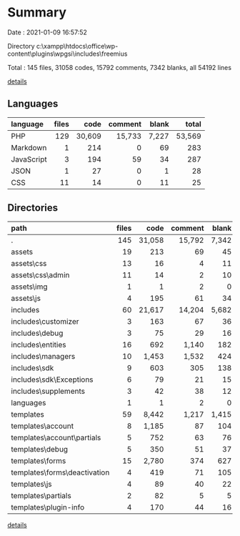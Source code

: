 # Summary

Date : 2021-01-09 16:57:52

Directory c:\xampp\htdocs\office\wp-content\plugins\wpgsi\includes\freemius

Total : 145 files,  31058 codes, 15792 comments, 7342 blanks, all 54192 lines

[details](details.md)

## Languages
| language | files | code | comment | blank | total |
| :--- | ---: | ---: | ---: | ---: | ---: |
| PHP | 129 | 30,609 | 15,733 | 7,227 | 53,569 |
| Markdown | 1 | 214 | 0 | 69 | 283 |
| JavaScript | 3 | 194 | 59 | 34 | 287 |
| JSON | 1 | 27 | 0 | 1 | 28 |
| CSS | 11 | 14 | 0 | 11 | 25 |

## Directories
| path | files | code | comment | blank | total |
| :--- | ---: | ---: | ---: | ---: | ---: |
| . | 145 | 31,058 | 15,792 | 7,342 | 54,192 |
| assets | 19 | 213 | 69 | 45 | 327 |
| assets\css | 13 | 16 | 4 | 11 | 31 |
| assets\css\admin | 11 | 14 | 2 | 10 | 26 |
| assets\img | 1 | 1 | 2 | 0 | 3 |
| assets\js | 4 | 195 | 61 | 34 | 290 |
| includes | 60 | 21,617 | 14,204 | 5,682 | 41,503 |
| includes\customizer | 3 | 163 | 67 | 36 | 266 |
| includes\debug | 3 | 75 | 29 | 16 | 120 |
| includes\entities | 16 | 692 | 1,140 | 182 | 2,014 |
| includes\managers | 10 | 1,453 | 1,532 | 424 | 3,409 |
| includes\sdk | 9 | 603 | 305 | 138 | 1,046 |
| includes\sdk\Exceptions | 6 | 79 | 21 | 15 | 115 |
| includes\supplements | 3 | 42 | 38 | 12 | 92 |
| languages | 1 | 1 | 2 | 0 | 3 |
| templates | 59 | 8,442 | 1,217 | 1,415 | 11,074 |
| templates\account | 8 | 1,185 | 87 | 104 | 1,376 |
| templates\account\partials | 5 | 752 | 63 | 76 | 891 |
| templates\debug | 5 | 350 | 51 | 37 | 438 |
| templates\forms | 15 | 2,780 | 374 | 627 | 3,781 |
| templates\forms\deactivation | 4 | 419 | 71 | 105 | 595 |
| templates\js | 4 | 89 | 40 | 22 | 151 |
| templates\partials | 2 | 82 | 5 | 5 | 92 |
| templates\plugin-info | 4 | 170 | 44 | 16 | 230 |

[details](details.md)